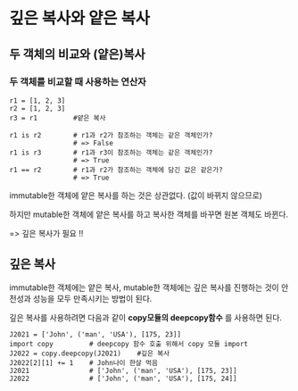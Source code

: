 # 깊은 복사와 얕은 복사

## 두 객체의 비교와 (얕은)복사

### 두 객체를 비교할 때 사용하는 연산자
```python3
r1 = [1, 2, 3]
r2 = [1, 2, 3]
r3 = r1         #얕은 복사

r1 is r2        # r1과 r2가 참조하는 객체는 같은 객체인가?
                # => False
r1 is r3        # r1과 r3이 참조하는 객체는 같은 객체인가?              
                # => True
r1 == r2        # r1과 r2가 참조하는 객체에 담긴 값은 같은가?
                # => True
```
immutable한 객체에 얕은 복사를 하는 것은 상관없다. (값이 바뀌지 않으므로)

하지만 mutable한 객체에 얕은 복사를 하고 복사한 객체를 바꾸면 원본 객체도 바뀐다.

=> 깊은 복사가 필요 !!

## 깊은 복사

immutable한 객체에는 얕은 복사, mutable한 객체에는 깊은 복사를 진행하는 것이 안전성과 성능을 모두 만족시키는 방법이 된다.

깊은 복사를 사용하려면 다음과 같이 **copy모듈의 deepcopy함수** 를 사용하면 된다.

```python3
J2021 = ['John', ('man', 'USA'), [175, 23]]
import copy         # deepcopy 함수 호출 위해서 copy 모듈 import
J2022 = copy.deepcopy(J2021)    #깊은 복사
J2022[2][1] += 1    # John나이 한살 먹음
J2021               # ['John', ('man', 'USA'), [175, 23]]
J2022               # ['John', ('man', 'USA'), [175, 24]]
```